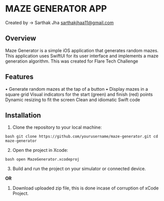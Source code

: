 # MAZE GENERATOR APP 

Created by ->
Sarthak Jha
sarthakjhaa11@gmail.com

## Overview

Maze Generator is a simple iOS application that generates random mazes. This application uses SwiftUI for its user interface and implements a maze generation algorithm. 
This was created for Flare Tech Challenge

## Features

• Generate random mazes at the tap of a button
• Display mazes in a square grid
Visual indicators for the start (green) and finish (red) points
Dynamic resizing to fit the screen
Clean and idiomatic Swift code

## Installation

1. Clone the repository to your local machine:

`bash
git clone https://github.com/yourusername/maze-generator.git
cd maze-generator`

2. Open the project in Xcode:

`bash
open MazeGenerator.xcodeproj`

3. Build and run the project on your simulator or connected device.

**OR**

1. Download uploaded zip file, this is done incase of corruption of xCode Project.

